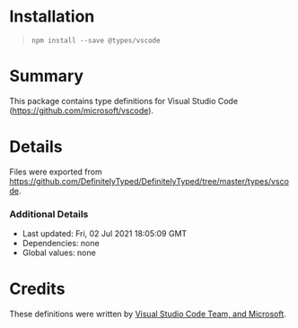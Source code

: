 # Installation
> `npm install --save @types/vscode`

# Summary
This package contains type definitions for Visual Studio Code (https://github.com/microsoft/vscode).

# Details
Files were exported from https://github.com/DefinitelyTyped/DefinitelyTyped/tree/master/types/vscode.

### Additional Details
 * Last updated: Fri, 02 Jul 2021 18:05:09 GMT
 * Dependencies: none
 * Global values: none

# Credits
These definitions were written by [Visual Studio Code Team, and Microsoft](https://github.com/microsoft).
